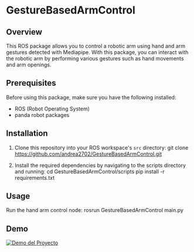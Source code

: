 # GestureBasedArmControl

## Overview

This ROS package allows you to control a robotic arm using hand and arm gestures detected with Mediapipe. With this package, you can interact with the robotic arm by performing various gestures such as hand movements and arm openings.

## Prerequisites

Before using this package, make sure you have the following installed:
- ROS (Robot Operating System)
- panda robot packages

## Installation

1. Clone this repository into your ROS workspace's `src` directory:
   git clone https://github.com/andrea2702/GestureBasedArmControl.git
   
2. Install the required dependencies by navigating to the scripts directory and running:
cd GestureBasedArmControl/scripts
pip install -r requirements.txt

## Usage
Run the hand arm control node:
rosrun GestureBasedArmControl main.py

## Demo
[![Demo del Proyecto](http://img.youtube.com/vi/9owxQ1zTffA/0.jpg)](https://www.youtube.com/watch?v=9owxQ1zTffA)
